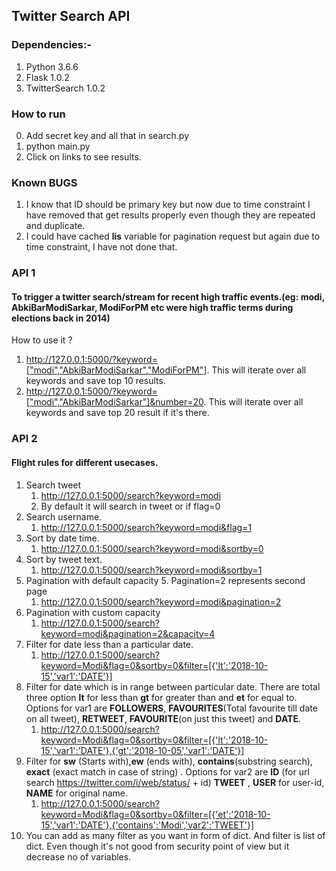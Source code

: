 ## Twitter Search API 

### Dependencies:-
1. Python 3.6.6
2. Flask 1.0.2
3. TwitterSearch 1.0.2 

### How to run
0. Add secret key and all that in search.py
1. python main.py
2. Click on links to see results.

### Known BUGS
1. I know that ID should be primary key but now due to time constraint I have removed that get results properly even though they are repeated and duplicate.
2. I could have cached **lis** variable for pagination request but again due to time constraint, I have not done that.

### API 1

#### To trigger a twitter search/stream for recent high traffic events.(eg: modi, AbkiBarModiSarkar, ModiForPM etc were high traffic terms during elections back in 2014)
How to use it ?

1. http://127.0.0.1:5000/?keyword=["modi","AbkiBarModiSarkar","ModiForPM"]. This will iterate over all keywords and save top 10 results.
2. http://127.0.0.1:5000/?keyword=["modi","AbkiBarModiSarkar"]&number=20. This will iterate over all keywords and save top 20 result if it's there.

### API 2

#### Flight rules for different usecases.

1. Search tweet
	1. http://127.0.0.1:5000/search?keyword=modi
	2. By default it will search in tweet or if flag=0
2. Search username.
	1. http://127.0.0.1:5000/search?keyword=modi&flag=1
3. Sort by date time.
	1. http://127.0.0.1:5000/search?keyword=modi&sortby=0
4. Sort by tweet text.
	1. http://127.0.0.1:5000/search?keyword=modi&sortby=1
5. Pagination with default capacity 5. Pagination=2 represents second page
	1. http://127.0.0.1:5000/search?keyword=modi&pagination=2
6. Pagination with custom capacity
	1. http://127.0.0.1:5000/search?keyword=modi&pagination=2&capacity=4
7. Filter for date less than a particular date.
	1. http://127.0.0.1:5000/search?keyword=Modi&flag=0&sortby=0&filter=[{'lt':'2018-10-15','var1':'DATE'}]
8. Filter for date which is in range between particular date. There are total three option **lt** for less than **gt** for greater than and **et** for equal to. Options for var1 are **FOLLOWERS**, **FAVOURITES**(Total favourite till date on all tweet), **RETWEET**, **FAVOURITE**(on just this tweet) and **DATE**.
	1. http://127.0.0.1:5000/search?keyword=Modi&flag=0&sortby=0&filter=[{'lt':'2018-10-15','var1':'DATE'},{'gt':'2018-10-05','var1':'DATE'}]
9. Filter for **sw** (Starts with),**ew** (ends with), **contains**(substring search), **exact** (exact match in case of string) . Options for var2 are **ID** (for url search https://twitter.com/i/web/status/ + id) **TWEET** , **USER** for user-id, **NAME** for original name.
	1. http://127.0.0.1:5000/search?keyword=Modi&flag=0&sortby=0&filter=[{'et':'2018-10-15','var1':'DATE'},{'contains':'Modi','var2':'TWEET'}]
10.  You can add as many filter as you want in form of dict. And filter is list of dict. Even though it's not good from security point of view but it decrease no of variables. 